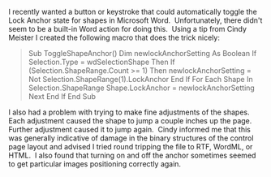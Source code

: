 
I recently wanted a button or keystroke that could automatically toggle the Lock Anchor state for shapes in Microsoft Word.  Unfortunately, there didn't seem to be a built-in Word action for doing this.  Using a tip from Cindy Meister I created the following macro that does the trick nicely:

> Sub ToggleShapeAnchor() Dim newlockAnchorSetting As Boolean If Selection.Type = wdSelectionShape Then If (Selection.ShapeRange.Count >= 1) Then newlockAnchorSetting = Not Selection.ShapeRange(1).LockAnchor End If For Each Shape In Selection.ShapeRange Shape.LockAnchor = newlockAnchorSetting Next End If End Sub

I also had a problem with trying to make fine adjustments of the shapes.  Each adjustment caused the shape to jump a couple inches up the page.  Further adjustment caused it to jump again.  Cindy informed me that this was generally indicative of damage in the binary structures of the control page layout and advised I tried round tripping the file to RTF, WordML, or HTML.  I also found that turning on and off the anchor sometimes seemed to get particular images positioning correctly again.
